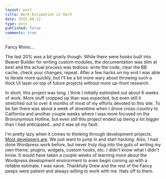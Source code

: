 ```yaml
---
layout: post
title: Work Estimation is Hard
date: 2015-09-12
type: post
published: false
comments: true
---
```



Fancy Rhino...

The last 20% was a bit gnarly though. While there were hooks built into Beaver Builder for writing custom modules, the documentation was slim at best and the actual process was tedious: write the code, clear the BB cache, check your changes, repeat. After a few hacks on my end I was able to iterate more quickly, but I'll be a bit more wary about throwing such a thick UI layer on top of future projects without more up-front research.


In short, this project was long. I think I initially estimated out about 6 weeks of work. More stuff cropped up than was expected, but even still it stretched out to over 4 months of most of my efforts devoted to this site. To be fair there was about a week of downtime when I drove cross-country to California and another couple weeks where I was more focused on the Brononymous Hotline, but even still this project ended up being a lot bigger than I had anticipated...and it was all my fault.

I'm pretty lazy when it comes to thinking through development projects. [Most developers are](http://programmers.stackexchange.com/questions/648/how-to-respond-when-you-are-asked-for-an-estimate). We just want to jump in and start hacking. Also, I had done Wordpress work before, but never truly dug into the guts of writing my own theme, plugins, widgets, custom hooks, etc. I didn't know what I didn't know. It would have taken a couple weeks of learning more about the Wordpress development environment to even begin coming up with a reliable estimate. I was naive. Thankfully Drew and the rest of the Fancy peeps were patient and always willing to work with me. Hats off to them.